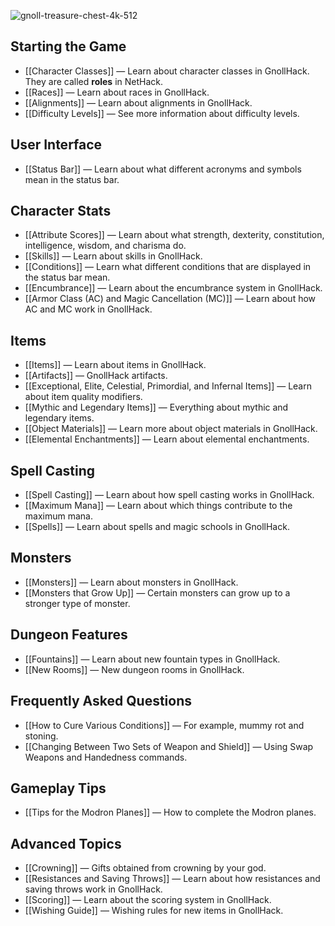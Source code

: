 ![gnoll-treasure-chest-4k-512](https://github.com/hyvanmielenpelit/GnollHack/assets/16661034/d6b524cc-90fb-4951-8408-0ae3fb7671cf)

## Starting the Game

* [[Character Classes]] — Learn about character classes in GnollHack. They are called **roles** in NetHack.
* [[Races]] — Learn about races in GnollHack.
* [[Alignments]] — Learn about alignments in GnollHack.
* [[Difficulty Levels]] — See more information about difficulty levels.

## User Interface

* [[Status Bar]] — Learn about what different acronyms and symbols mean in the status bar.

## Character Stats

* [[Attribute Scores]] — Learn about what strength, dexterity, constitution, intelligence, wisdom, and charisma do.
* [[Skills]] — Learn about skills in GnollHack.
* [[Conditions]] — Learn what different conditions that are displayed in the status bar mean.
* [[Encumbrance]] — Learn about the encumbrance system in GnollHack.
* [[Armor Class (AC) and Magic Cancellation (MC)]] — Learn about how AC and MC work in GnollHack.

## Items

* [[Items]] — Learn about items in GnollHack.
* [[Artifacts]] — GnollHack artifacts.
* [[Exceptional, Elite, Celestial, Primordial, and Infernal Items]] — Learn about item quality modifiers.
* [[Mythic and Legendary Items]] — Everything about mythic and legendary items.
* [[Object Materials]] — Learn more about object materials in GnollHack.
* [[Elemental Enchantments]] — Learn about elemental enchantments.

## Spell Casting

* [[Spell Casting]] — Learn about how spell casting works in GnollHack.
* [[Maximum Mana]] — Learn about which things contribute to the maximum mana.
* [[Spells]] — Learn about spells and magic schools in GnollHack.

## Monsters

* [[Monsters]] — Learn about monsters in GnollHack.
* [[Monsters that Grow Up]] — Certain monsters can grow up to a stronger type of monster.

## Dungeon Features

* [[Fountains]] — Learn about new fountain types in GnollHack.
* [[New Rooms]] — New dungeon rooms in GnollHack.

## Frequently Asked Questions

* [[How to Cure Various Conditions]] — For example, mummy rot and stoning.
* [[Changing Between Two Sets of Weapon and Shield]] — Using Swap Weapons and Handedness commands.

## Gameplay Tips

* [[Tips for the Modron Planes]] — How to complete the Modron planes.

## Advanced Topics

* [[Crowning]] — Gifts obtained from crowning by your god.
* [[Resistances and Saving Throws]] — Learn about how resistances and saving throws work in GnollHack.
* [[Scoring]] — Learn about the scoring system in GnollHack.
* [[Wishing Guide]] — Wishing rules for new items in GnollHack.